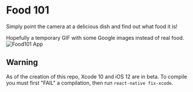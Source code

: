# Food 101
Simply point the camera at a delicious dish and find out what food it is!

Hopefully a temporary GIF with some Google images instead of real food.
![Food101 App](./_art/video.gif)


## Warning
As of the creation of this repo, Xcode 10 and iOS 12 are in beta.  To compile you must first "FAIL" a compilation, then run `react-native fix-xcode`.
